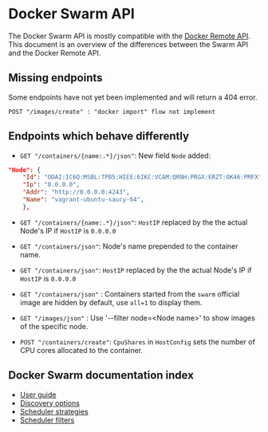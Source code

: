 <!--[metadata]>
+++
title = "Docker Swarm API"
description = "Swarm API"
keywords = ["docker, swarm, clustering,  api"]
[menu.main]
parent="smn_swarm_ref"
+++
<![end-metadata]-->

# Docker Swarm API

The Docker Swarm API is mostly compatible with the [Docker Remote API](https://docs.docker.com/reference/api/docker_remote_api/). This document is an overview of the differences between the Swarm API and the Docker Remote API.

## Missing endpoints

Some endpoints have not yet been implemented and will return a 404 error.

```
POST "/images/create" : "docker import" flow not implement
```

## Endpoints which behave differently

* `GET "/containers/{name:.*}/json"`: New field `Node` added:

```json
"Node": {
	"Id": "ODAI:IC6Q:MSBL:TPB5:HIEE:6IKC:VCAM:QRNH:PRGX:ERZT:OK46:PMFX",
	"Ip": "0.0.0.0",
	"Addr": "http://0.0.0.0:4243",
	"Name": "vagrant-ubuntu-saucy-64",
    },
```
* `GET "/containers/{name:.*}/json"`: `HostIP` replaced by the the actual Node's IP if `HostIP` is `0.0.0.0`

* `GET "/containers/json"`: Node's name prepended to the container name.

* `GET "/containers/json"`: `HostIP` replaced by the the actual Node's IP if `HostIP` is `0.0.0.0`

* `GET "/containers/json"` : Containers started from the `swarm` official image are hidden by default, use `all=1` to display them.

* `GET "/images/json"` : Use '--filter node=\<Node name\>' to show images of the specific node.

* `POST "/containers/create"`: `CpuShares` in `HostConfig` sets the number of CPU cores allocated to the container.

## Docker Swarm documentation index

- [User guide](https://docs.docker.com/swarm/)
- [Discovery options](https://docs.docker.com/swarm/discovery/)
- [Scheduler strategies](https://docs.docker.com/swarm/scheduler/strategy/)
- [Scheduler filters](https://docs.docker.com/swarm/scheduler/filter/)
